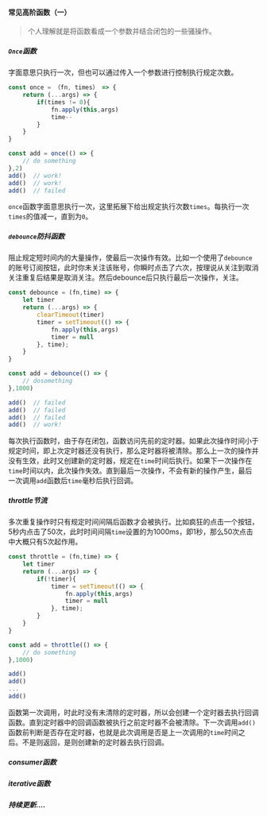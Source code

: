#### 常见高阶函数（一）

> 个人理解就是将函数看成一个参数并结合闭包的一些骚操作。

##### `Once`函数

字面意思只执行一次，但也可以通过传入一个参数进行控制执行规定次数。

```js
const once = （fn, times） => {
    return (...args) => {
        if(times != 0){
            fn.apply(this,args)
            time--
        }
    }
}

const add = once(() => {
    // do something
},2)
add()  // work! 
add()  // work!
add()  // failed
```

`once`函数字面意思执行一次，这里拓展下给出规定执行次数`times`。每执行一次`times`的值减一，直到为`0`。

##### `debounce`防抖函数

阻止规定短时间内的大量操作，使最后一次操作有效。比如一个使用了`debounce`的账号订阅按钮，此时你未关注该账号，你瞬时点击了六次，按理说从关注到取消关注重复后结果是取消关注。然后debounce后只执行最后一次操作，关注。

```js
const debounce = (fn,time) => {
    let timer
    return (...args) => {
        clearTimeout(timer)
        timer = setTimeout(() => {
            fn.apply(this,args)
            timer = null
        }, time);
    } 
}

const add = debounce(() => {
    // dosomething
},1000)

add()  // failed
add()  // failed
add()  // failed
add()  // work!
```

每次执行函数时，由于存在闭包，函数访问先前的定时器。如果此次操作时间小于规定时间，即上次定时器还没有执行，那么定时器将被清除。那么上一次的操作并没有生效，此时又创建新的定时器，规定在`time`时间后执行。如果下一次操作在`time`时间以内，此次操作失效。直到最后一次操作，不会有新的操作产生，最后一次调用`add`函数后`time`毫秒后执行回调。

##### throttle节流

多次重复操作时只有规定时间间隔后函数才会被执行。比如疯狂的点击一个按钮，5秒内点击了50次，此时时间间隔`time`设置的为1000ms，即1秒，那么50次点击中大概只有5次起作用。

```js
const throttle = (fn,time) => {
    let timer
    return (...args) => {
        if(!timer){
            timer = setTimeout(() => {
                fn.apply(this,args)
                timer = null
            }, time);
        }
    } 
}

const add = throttle(() => {
	// do something    
},1000)

add()
add()
...
add()
```

函数第一次调用，时此时没有未清除的定时器，所以会创建一个定时器去执行回调函数。直到定时器中的回调函数被执行之前定时器不会被清除。下一次调用`add()`函数前判断是否存在定时器，也就是此次调用是否是上一次调用的`time`时间之后。不是则返回，是则创建新的定时器去执行回调。

##### consumer函数

##### iterative函数

##### 持续更新....

